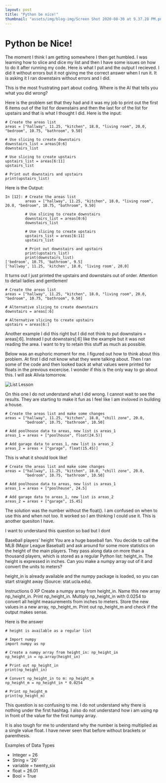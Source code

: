 ```yaml
---
layout: post
title: "Python be nice!"
thumbnail: "assets/img/blog-img/Screen Shot 2020-08-30 at 9.37.28 PM.png"
---
```


# Python be Nice!

The moment I think I am getting somewhere I then get humbled.  I was learning how to slice and dice my list and then I have some issues on how to do it after running 
my code.  Here is what I put and the output I recieved.  I did it without errors but it not giving me the correct answer when I run it.  It is asking it I ran 
downstairs without errors and I did. 

This is the most frustrating part about coding.  Where is the AI that tells you what you did wrong?


Here is the problem set that they had and it was my job to print out the first 6 items out of the list for downstairs and then the last for of the list for upstairs
and that is what I thought I did.  Here is the input:
```
# Create the areas list
areas = ["hallway", 11.25, "kitchen", 18.0, "living room", 20.0, "bedroom", 10.75, "bathroom", 9.50]

# Use slicing to create downstairs
downstairs_list = areas[0:6]
downstairs_list

# Use slicing to create upstairs
upstairs_list = areas[6:11]   
upstairs_list

# Print out downstairs and upstairs
print(upstairs_list)
```

Here is the Output:
```
In [12]: # Create the areas list
         areas = ["hallway", 11.25, "kitchen", 18.0, "living room", 20.0, "bedroom", 10.75, "bathroom", 9.50]
         
         # Use slicing to create downstairs
         downstairs_list = areas[0:6]
         downstairs_list
         
         # Use slicing to create upstairs
         upstairs_list = areas[6:11]   
         upstairs_list
         
         # Print out downstairs and upstairs
         print(upstairs_list)
         print(downstairs_list)
['bedroom', 10.75, 'bathroom', 9.5]
['hallway', 11.25, 'kitchen', 18.0, 'living room', 20.0]
```

It turns out I just printed the upstairs and downstairs out of order.  Attention to detail ladies and gentlemen!

```
# Create the areas list
areas = ["hallway", 11.25, "kitchen", 18.0, "living room", 20.0, "bedroom", 10.75, "bathroom", 9.50]

# Alternative slicing to create downstairs
downstairs = areas[:6]

# Alternative slicing to create upstairs
upstairs = areas[6:]
```

Another example I did this right but I did not think to put downstairs = areas[:6].  Instead I put downstairs[:6] like the example but it was not reading the area.  I want to try to retain this stuff as much as possible. 

Below was an euphoric moment for me.  I figured out how to think about this problem.  At first I did not know what they were talking about. Then I ran some of the code and then looked back at what values were printed for floats in the previous excercise.  I wonder if this is the only way to go about this.  I will ask Alivia tomorrow. 

![List Lesson]({{site.url}}{{site.baseurl}}/assets/img/blog-img/Screen%20Shot%202020-07-24%20at%202.26.15%20AM.png)

On this one I do not understand what I did wrong.  I cannot wait to see the results.  They are starting to make it fun as I feel like I am invloved in building a house.

```
# Create the areas list and make some changes
areas = ["hallway", 11.25, "kitchen", 18.0, "chill zone", 20.0,
         "bedroom", 10.75, "bathroom", 10.50]

# Add poolhouse data to areas, new list is areas_1
areas_1 = areas + ["poolhouse", float(24.5)]

# Add garage data to areas_1, new list is areas_2
areas_2 = areas + ["garage", float(15.45)]
```

This is what it should look like!
```
# Create the areas list and make some changes
areas = ["hallway", 11.25, "kitchen", 18.0, "chill zone", 20.0,
         "bedroom", 10.75, "bathroom", 10.50]

# Add poolhouse data to areas, new list is areas_1
areas_1 = areas + ["poolhouse", 24.5]

# Add garage data to areas_1, new list is areas_2
areas_2 = areas + ["garage", 15.45]
```

The solution was the number without the float().  I am confused on when to use this and when not too.  It worked so I am thinking I could use it.  This is another quesiton I have.  


I want to understand this question so bad but I dont

Baseball players' height
You are a huge baseball fan. You decide to call the MLB (Major League Baseball) and ask around for some more statistics on the height of the main players. They pass along data on more than a thousand players, which is stored as a regular Python list: height_in. The height is expressed in inches. Can you make a numpy array out of it and convert the units to meters?

height_in is already available and the numpy package is loaded, so you can start straight away (Source: stat.ucla.edu).

Instructions
0 XP
Create a numpy array from height_in. Name this new array np_height_in.
Print np_height_in.
Multiply np_height_in with 0.0254 to convert all height measurements from inches to meters. Store the new values in a new array, np_height_m.
Print out np_height_m and check if the output makes sense.

Here is the answer
```
# height is available as a regular list

# Import numpy
import numpy as np

# Create a numpy array from height_in: np_height_in
np_height_in = np.array(height_in)

# Print out np_height_in
print(np_height_in)

# Convert np_height_in to m: np_height_m
np_height_m = np_height_in * 0.0254

# Print np_height_m
print(np_height_m)
```
This question is so confusing to me.  I do not understand why there is nothing under the first hashtag.  I also do not understand how i am using np in front of the value for the first numpy array.

It is also tough for me to understand why the number is being multiplied as a single value float.  I have never seen that before without brackets or parenthesis. 

Examples of Data Types
- Integer = 26
- String = '26'
- variable = twenty_six 
- float = 26.01
- Bool = True 
